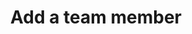 ---
layout: tools/new-post
title: "Add a team member"
excerpt: "This tool helps you add new team members for the website."
permalink: /tools/new/team/
redirect_from:
- /new-team
---